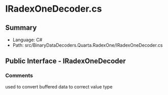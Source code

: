 ﻿# IRadexOneDecoder.cs

## Summary

* Language: C#
* Path: src/BinaryDataDecoders.Quarta.RadexOne/IRadexOneDecoder.cs

## Public Interface - IRadexOneDecoder

### Comments

 <summary>
 used to convert buffered data to correct value type
 </summary>

